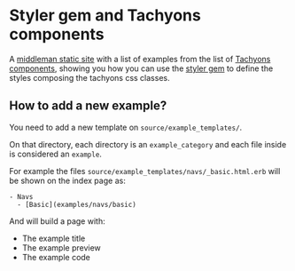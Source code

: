 # Styler gem and Tachyons components

A [middleman static site](https://middlemanapp.com) with a list of examples from the list of [Tachyons
components](https://tachyons.io/components), showing you how you can use the
[styler
gem](https://bhserna.com/styler-a-tool-to-compose-css-classes-with-ruby.html)
to define the styles composing the tachyons css classes.

## How to add a new example?

You need to add a new template on `source/example_templates/`.

On that directory, each directory is an `example_category` and each file inside
is considered an `example`.

For example the files `source/example_templates/navs/_basic.html.erb` will be
shown on the index page as:

```
- Navs
  - [Basic](examples/navs/basic) 
```

And will build a page with:

- The example title
- The example preview
- The example code
